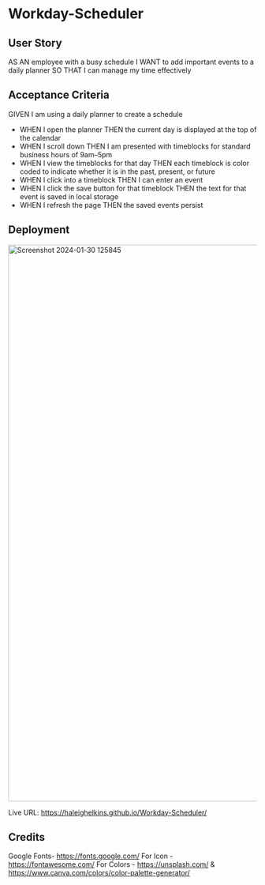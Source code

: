 # Workday-Scheduler


## User Story

AS AN employee with a busy schedule
I WANT to add important events to a daily planner
SO THAT I can manage my time effectively



## Acceptance Criteria

GIVEN I am using a daily planner to create a schedule
* WHEN I open the planner
THEN the current day is displayed at the top of the calendar
* WHEN I scroll down
THEN I am presented with timeblocks for standard business hours of 9am&ndash;5pm
* WHEN I view the timeblocks for that day
THEN each timeblock is color coded to indicate whether it is in the past, present, or future
* WHEN I click into a timeblock
THEN I can enter an event
* WHEN I click the save button for that timeblock
THEN the text for that event is saved in local storage
* WHEN I refresh the page
THEN the saved events persist

## Deployment 
<img width="1127" alt="Screenshot 2024-01-30 125845" src="https://github.com/HaleighElkins/Workday-Scheduler/assets/152942336/9e83190a-7e75-460c-a8e1-b299ca822cf3">

Live URL: https://haleighelkins.github.io/Workday-Scheduler/ 


## Credits

Google Fonts- https://fonts.google.com/
For Icon - https://fontawesome.com/
For Colors - https://unsplash.com/ & https://www.canva.com/colors/color-palette-generator/ 
